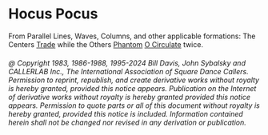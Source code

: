 
# Hocus Pocus

From Parallel Lines, Waves, Columns, and other applicable formations: The
Centers [Trade](../b2/trade.md) while the Others [Phantom](../c1/phantom_formation.md)
[O Circulate](../c1/o_formation.md) twice.

###### @ Copyright 1983, 1986-1988, 1995-2024 Bill Davis, John Sybalsky and CALLERLAB Inc., The International Association of Square Dance Callers. Permission to reprint, republish, and create derivative works without royalty is hereby granted, provided this notice appears. Publication on the Internet of derivative works without royalty is hereby granted provided this notice appears. Permission to quote parts or all of this document without royalty is hereby granted, provided this notice is included. Information contained herein shall not be changed nor revised in any derivation or publication.
